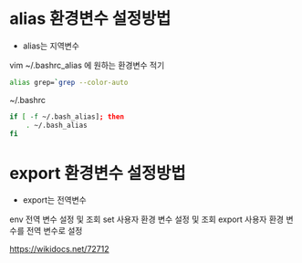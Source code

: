 # alias 환경변수 설정방법

* alias는 지역변수

vim ~/.bashrc_alias
에 원하는 환경변수 적기
```bash
alias grep=`grep --color-auto
````

~/.bashrc
```bash
if [ -f ~/.bash_alias]; then
    . ~/.bash_alias
fi
```

# export 환경변수 설정방법
* export는 전역변수

env
전역 변수 설정 및 조회
set
사용자 환경 변수 설정 및 조회
export
사용자 환경 변수를 전역 변수로 설정

https://wikidocs.net/72712
